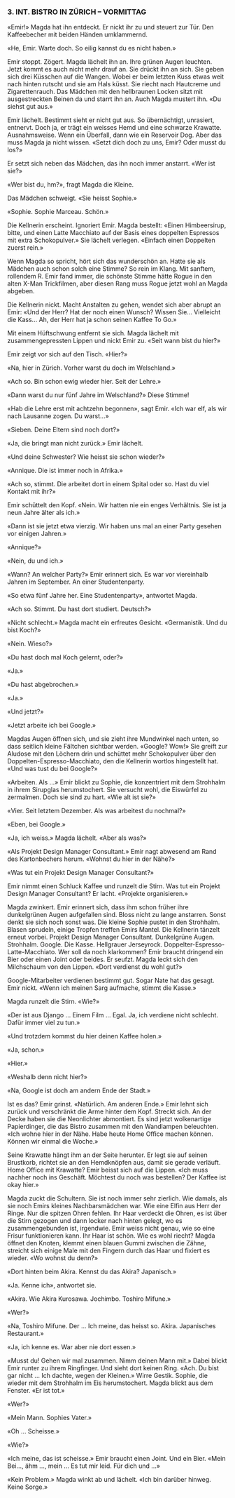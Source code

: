 ### 3. INT. BISTRO IN ZÜRICH – VORMITTAG

«Emir!» Magda hat ihn entdeckt. Er nickt ihr zu und steuert zur Tür. Den Kaffeebecher mit beiden Händen umklammernd. 

«He, Emir. Warte doch. So eilig kannst du es nicht haben.»

Emir stoppt. Zögert. Magda lächelt ihn an. Ihre grünen Augen leuchten. Jetzt kommt es auch nicht mehr drauf an. Sie drückt ihn an sich. Sie geben sich drei Küsschen auf die Wangen. Wobei er beim letzten Kuss etwas weit nach hinten rutscht und sie am Hals küsst. Sie riecht nach Hautcreme und Zigarettenrauch. Das Mädchen mit den hellbraunen Locken sitzt mit ausgestreckten Beinen da und starrt ihn an. Auch Magda mustert ihn. «Du siehst gut aus.»

Emir lächelt. Bestimmt sieht er nicht gut aus. So übernächtigt, unrasiert, entnervt. Doch ja, er trägt ein weisses Hemd und eine schwarze Krawatte. Ausnahmsweise. Wenn ein Überfall, dann wie ein Reservoir Dog. Aber das muss Magda ja nicht wissen.  «Setzt dich doch zu uns, Emir? Oder musst du los?»

Er setzt sich neben das Mädchen, das ihn noch immer anstarrt. «Wer ist sie?»

«Wer bist du, hm?», fragt Magda die Kleine.

Das Mädchen schweigt. «Sie heisst Sophie.»

«Sophie. Sophie Marceau. Schön.»

Die Kellnerin erscheint. Ignoriert Emir. Magda bestellt: «Einen Himbeersirup, bitte, und einen Latte Macchiato auf der Basis eines doppelten Espressos mit extra Schokopulver.» Sie lächelt verlegen. «Einfach einen Doppelten zuerst rein.»

Wenn Magda so spricht, hört sich das wunderschön an. Hatte sie als Mädchen auch schon solch eine Stimme? So rein im Klang. Mit sanftem, rollendem R. Emir fand immer, die schönste Stimme hätte Rogue in den alten X-Man Trickfilmen, aber diesen Rang muss Rogue jetzt wohl an Magda abgeben.

Die Kellnerin nickt. Macht Anstalten zu gehen, wendet sich aber abrupt an Emir: «Und der Herr? Hat der noch einen Wunsch? Wissen Sie... Vielleicht die Kass... Ah, der Herr hat ja schon seinen Kaffee To Go.»

Mit einem Hüftschwung entfernt sie sich. Magda lächelt mit zusammengepressten Lippen und nickt Emir zu. «Seit wann bist du hier?» 

Emir zeigt vor sich auf den Tisch. «Hier?»

«Na, hier in Zürich. Vorher warst du doch im Welschland.»

«Ach so. Bin schon ewig wieder hier. Seit der Lehre.»

«Dann warst du nur fünf Jahre im Welschland?» Diese Stimme!

«Hab die Lehre erst mit achtzehn begonnen», sagt Emir. «Ich war elf, als wir nach Lausanne zogen. Du warst...»

«Sieben. Deine Eltern sind noch dort?»

«Ja, die bringt man nicht zurück.» Emir lächelt.

«Und deine Schwester? Wie heisst sie schon wieder?»

«Annique. Die ist immer noch in Afrika.»

«Ach so, stimmt. Die arbeitet dort in einem Spital oder so. Hast du viel Kontakt mit ihr?»

Emir schüttelt den Kopf. «Nein. Wir hatten nie ein enges Verhältnis. Sie ist ja neun Jahre älter als ich.»

«Dann ist sie jetzt etwa vierzig. Wir haben uns mal an einer Party gesehen vor einigen Jahren.»

«Annique?»

«Nein, du und ich.»

«Wann? An welcher Party?» Emir erinnert sich. Es war vor viereinhalb Jahren im September. An einer Studentenparty.

«So etwa fünf Jahre her. Eine Studentenparty», antwortet Magda.

«Ach so. Stimmt. Du hast dort studiert. Deutsch?»

«Nicht schlecht.» Magda macht ein erfreutes Gesicht. «Germanistik. Und du bist Koch?»

«Nein. Wieso?»

«Du hast doch mal Koch gelernt, oder?»

«Ja.»

«Du hast abgebrochen.»

«Ja.»

«Und jetzt?»

«Jetzt arbeite ich bei Google.» 

Magdas Augen öffnen sich, und sie zieht ihre Mundwinkel nach unten, so dass seitlich kleine Fältchen sichtbar werden. «Google? Wow!» Sie greift zur Aludose mit den Löchern drin und schüttet mehr Schokopulver über den Doppelten-Espresso-Macchiato, den die Kellnerin wortlos hingestellt hat. «Und was tust du bei Google?»

«Arbeiten. Als ...» Emir blickt zu Sophie, die konzentriert mit dem Strohhalm in ihrem Sirupglas herumstochert. Sie versucht wohl, die Eiswürfel zu zermalmen. Doch sie sind zu hart. «Wie alt ist sie?»

«Vier. Seit letztem Dezember. Als was arbeitest du nochmal?»

«Eben, bei Google.»

«Ja, ich weiss.» Magda lächelt. «Aber als was?»

«Als Projekt Design Manager Consultant.» Emir nagt abwesend am Rand des Kartonbechers herum. «Wohnst du hier in der Nähe?»

«Was tut ein Projekt Design Manager Consultant?»

Emir nimmt einen Schluck Kaffee und runzelt die Stirn. Was tut ein Projekt Design Manager Consultant? Er lacht. «Projekte organisieren.»

Magda zwinkert. Emir erinnert sich, dass ihm schon früher ihre dunkelgrünen Augen aufgefallen sind. Bloss nicht zu lange anstarren. Sonst denkt sie sich noch sonst was. Die kleine Sophie pustet in den Strohhalm. Blasen sprudeln, einige Tropfen treffen Emirs Mantel. Die Kellnerin tänzelt erneut vorbei. Projekt Design Manager Consultant. Dunkelgrüne Augen. Strohhalm. Google. Die Kasse. Hellgrauer Jerseyrock. Doppelter-Espresso-Latte-Macchiato. Wer soll da noch klarkommen? Emir braucht dringend ein Bier oder einen Joint oder beides. Er seufzt. Magda leckt sich den Milchschaum von den Lippen. «Dort verdienst du wohl gut?»

Google-Mitarbeiter verdienen bestimmt gut. Sogar Nate hat das gesagt. Emir nickt. «Wenn ich meinen Sarg aufmache, stimmt die Kasse.»

Magda runzelt die Stirn. «Wie?»

«Der ist aus Django … Einem Film ... Egal. Ja, ich verdiene nicht schlecht. Dafür immer viel zu tun.»

«Und trotzdem kommst du hier deinen Kaffee holen.»

«Ja, schon.»

«Hier.»

«Weshalb denn nicht hier?»

«Na, Google ist doch am andern Ende der Stadt.»

Ist es das? Emir grinst. «Natürlich. Am anderen Ende.» Emir lehnt sich zurück und verschränkt die Arme hinter dem Kopf. Streckt sich. An der Decke haben sie die Neonlichter abmontiert. Es sind jetzt wolkenartige Papierdinger, die das Bistro zusammen mit den Wandlampen beleuchten. «Ich wohne hier in der Nähe. Habe heute Home Office machen können. Können wir einmal die Woche.» 

Seine Krawatte hängt ihm an der Seite herunter. Er legt sie auf seinen Brustkorb, richtet sie an den Hemdknöpfen aus, damit sie gerade verläuft. Home Office mit Krawatte? Emir beisst sich auf die Lippen. «Ich muss nachher noch ins Geschäft. Möchtest du noch was bestellen? Der Kaffee ist okay hier.»

Magda zuckt die Schultern. Sie ist noch immer sehr zierlich. Wie damals, als sie noch Emirs kleines Nachbarsmädchen war. Wie eine Elfin aus Herr der Ringe. Nur die spitzen Ohren fehlen. Ihr Haar verdeckt die Ohren, es ist über die Stirn gezogen und dann locker nach hinten gelegt, wo es zusammengebunden ist, irgendwie. Emir weiss nicht genau, wie so eine Frisur funktionieren kann. Ihr Haar ist schön. Wie es wohl riecht? Magda öffnet den Knoten, klemmt einen blauen Gummi zwischen die Zähne, streicht sich einige Male mit den Fingern durch das Haar und fixiert es wieder. «Wo wohnst du denn?»

«Dort hinten beim Akira. Kennst du das Akira? Japanisch.»

«Ja. Kenne ich», antwortet sie.

«Akira. Wie Akira Kurosawa. Jochimbo. Toshiro Mifune.»

«Wer?»

«Na, Toshiro Mifune. Der ... Ich meine, das heisst so. Akira. Japanisches Restaurant.»

«Ja, ich kenne es. War aber nie dort essen.»

«Musst du! Gehen wir mal zusammen. Nimm deinen Mann mit.» Dabei blickt Emir runter zu ihrem Ringfinger. Und sieht dort keinen Ring. «Ach. Du bist gar nicht ... Ich dachte, wegen der Kleinen.» Wirre Gestik. Sophie, die wieder mit dem Strohhalm im Eis herumstochert. Magda blickt aus dem Fenster. «Er ist tot.»

«Wer?»

«Mein Mann. Sophies Vater.»

«Oh ... Scheisse.»

«Wie?»

«Ich meine, das ist scheisse.» Emir braucht einen Joint. Und ein Bier. «Mein Bei..., ähm ..., mein ... Es tut mir leid. Für dich und ...»

«Kein Problem.» Magda winkt ab und lächelt. «Ich bin darüber hinweg. Keine Sorge.»